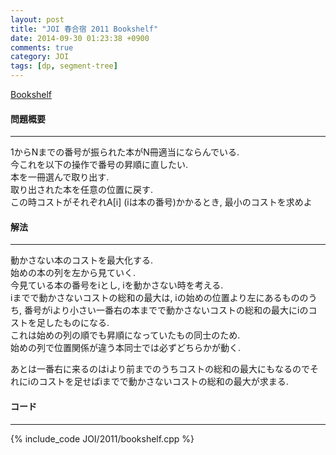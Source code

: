 ```yaml
---
layout: post
title: "JOI 春合宿 2011 Bookshelf"
date: 2014-09-30 01:23:38 +0900
comments: true
category: JOI
tags: [dp, segment-tree]
---
```


[Bookshelf](http://joisc2011.contest.atcoder.jp/tasks/joisc2011_bookshelf)

#### 問題概要

****

1からNまでの番号が振られた本がN冊適当にならんでいる.  
今これを以下の操作で番号の昇順に直したい.  
本を一冊選んで取り出す.  
取り出された本を任意の位置に戻す.  
この時コストがそれぞれA\[i\] (iは本の番号)かかるとき, 最小のコストを求めよ

#### 解法

****

動かさない本のコストを最大化する.  
始めの本の列を左から見ていく.  
今見ている本の番号をiとし, iを動かさない時を考える.  
iまでで動かさないコストの総和の最大は, iの始めの位置より左にあるもののうち, 番号がiより小さい一番右の本までで動かさないコストの総和の最大にiのコストを足したものになる.  
これは始めの列の順でも昇順になっていたもの同士のため.  
始めの列で位置関係が違う本同士では必ずどちらかが動く.  
  
あとは一番右に来るのはiより前までのうちコストの総和の最大にもなるのでそれにiのコストを足せばiまでで動かさないコストの総和の最大が求まる.  


#### コード

****

{% include_code JOI/2011/bookshelf.cpp %}
